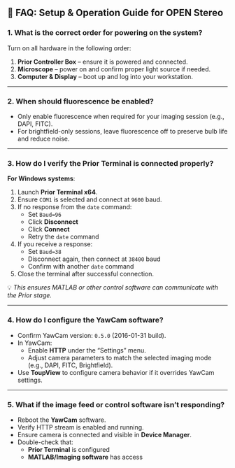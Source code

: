 ## 🔧 FAQ: Setup & Operation Guide for OPEN Stereo

### 1. What is the correct order for powering on the system?

Turn on all hardware in the following order:

1. **Prior Controller Box** – ensure it is powered and connected.  
2. **Microscope** – power on and confirm proper light source if needed.  
3. **Computer & Display** – boot up and log into your workstation.

---

### 2. When should fluorescence be enabled?

- Only enable fluorescence when required for your imaging session (e.g., DAPI, FITC).
- For brightfield-only sessions, leave fluorescence off to preserve bulb life and reduce noise.

---

### 3. How do I verify the Prior Terminal is connected properly?

**For Windows systems**:

1. Launch **Prior Terminal x64**.  
2. Ensure `COM1` is selected and connect at `9600` baud.  
3. If no response from the `date` command:
   - Set `Baud=96`
   - Click **Disconnect**
   - Click **Connect**
   - Retry the `date` command  
4. If you receive a response:
   - Set `Baud=38`
   - Disconnect again, then connect at `38400` baud  
   - Confirm with another `date` command  
5. Close the terminal after successful connection.

💡 *This ensures MATLAB or other control software can communicate with the Prior stage.*

---

### 4. How do I configure the YawCam software?

- Confirm YawCam version: `0.5.0` (2016-01-31 build).
- In YawCam:
  - Enable **HTTP** under the “Settings” menu.
  - Adjust camera parameters to match the selected imaging mode (e.g., DAPI, FITC, Brightfield).
- Use **ToupView** to configure camera behavior if it overrides YawCam settings.

---

### 5. What if the image feed or control software isn’t responding?

- Reboot the **YawCam** software.
- Verify HTTP stream is enabled and running.
- Ensure camera is connected and visible in **Device Manager**.
- Double-check that:
  - **Prior Terminal** is configured
  - **MATLAB/Imaging software** has access
